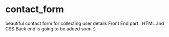 # contact_form
beautiful contact form for collecting user details
Front End part : HTML and CSS
Back end is going to be added soon :)
